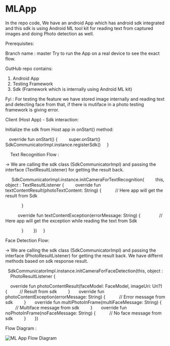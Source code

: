 # MLApp

In the repo code, We have an android App which has android sdk integrated and this sdk is using Android ML 
tool kit for reading text from captured images and doing Photo detection as well. 

Prerequisites:

Branch name : master
Try to run the App on a real device to see the exact flow.

GutHub repo contains:

1. Android App
2. Testing Framework
3. Sdk (Framework which is internally using Android ML kit)


Fyi : For testing the feature we have stored image internally and reading text and detecting face from that, 
      if there is mutiface in a photo testing framework is giving error.

Client (Host App) - Sdk interaction:


Initialize the sdk from Host app in onStart() method:

   override fun onStart() {
        super.onStart()
        SdkCommunicatorImpl.instance.registerSdk()
    }

    
Text Recognition Flow :

-> We are calling the sdk class (SdkCommunicatorImpl) and passing the interface (TextResultListener) for getting 
   the result back.

     SdkCommunicatorImpl.instance.initCameraForTextRecognition(
        
        this, object : TextResultListener {
        
        override fun textContentResult(photoTextContent: String) {
         
         // Here app will get the result from Sdk
         
             }
             
          override fun textContentException(errorMessage: String) {
              
              // Here app will get the exception while reading the text from Sdk
              
              
             }
       })
    }


Face Detection Flow:

-> We are calling the sdk class (SdkCommunicatorImpl) and passing the interface (PhotoResultListener) for 
    getting the result back. We have differnt methods based on sdk response result.

  SdkCommunicatorImpl.instance.initCameraForFaceDetection(this, object :
    PhotoResultListener {

      override fun photoContentResult(faceModel: FaceModel, imageUri: Uri?) {
         // Result from sdk
        }
      override fun photoContentException(errorMessage: String) {
          // Error message from sdk
        }
      override fun multiPhotoInFrame(multiFaceMessage: String) {
          // Multiface message from sdk
        }
      override fun noPhotoInFrame(noFaceMessage: String) {
          // No face message from sdk 
        }
      })




Flow Diagram :


![ML App Flow Diagram](https://user-images.githubusercontent.com/58584559/119109082-7e061a80-ba3e-11eb-9055-d3faa74cf2ee.png)






